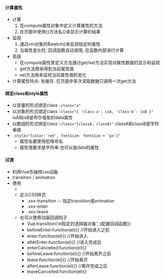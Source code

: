 #### 计算属性
- 计算
	1. 在compute属性对象中定义计算属性的方法
	2. 在页面中使用{{方法名}}来显示计算的结果
- 监视
	1. 通过vm对象的$watch()来监视指定的属性
    2. 当属性变化时, 回调函数自动调用, 在函数内部进行计算
- 高级
	- 在compute属性里定义方法通过get/set方法实现对属性数据的显示和监视
	- get方法用来得到当前属性值
	- set方法用来监视当前属性值的变化
- 计算属性特点: 有缓存. 在页面中多次读取数据只调用一次get方法

#### 绑定class和style属性
- 以变量的形式绑定class `:class="a"`
- 以对象的形式绑定class `:class="{ 'class-a': isA, 'class-b': isB }" ` isA和isB是布尔值型的data属性
- 以数组的形式绑定class `:class="[classA, classB]"` classA和classB是字符串值
- `:style="{color:'red', fontSize: fontSize + 'px'}" `
	- 属性名要使用驼峰命名
	- 属性值要求是字符串.也可以是data的属性

#### 过渡
- 利用Vue去操控css动画
- transition / animation
- 使用
	- <div v-show='a' v-if='a' transition='xxx'>
	- 定义CSS样式
		- .xxx-transition -- 指定transition或animation
		- .xxx-enter
		- .xxx-leave
	- 也可以使用动画回调钩子
		- Vue.transition('el指定的选择器对象', {配置回调函数})
		- beforeEnter:function(el){} //开始进入之前
		- enter:function(el){} //开始进入
		- afterEnter:function(el){} //进入完成后
		- enterCancelled:function(el){} 
		- beforeLeave:function(el){} //开始离开之前
		- leave:function(el){} //开始离开
		- afterLeave:function(el){} //离开完成之后
		- leaveCancelled:function(el){} 